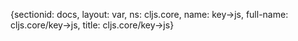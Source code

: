{sectionid: docs, layout: var, ns: cljs.core, name: key->js, full-name: cljs.core/key->js,
  title: cljs.core/key->js}
